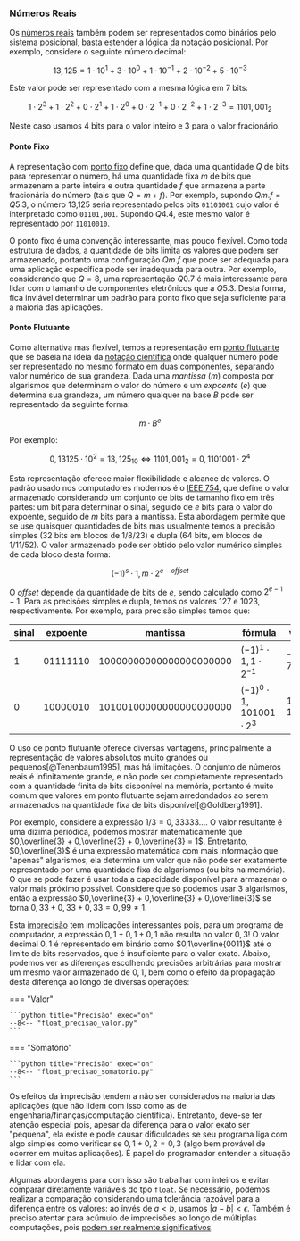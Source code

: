 ### Números Reais

Os [números reais](https://pt.wikipedia.org/wiki/N%C3%BAmero_real) também podem ser representados como binários pelo sistema posicional, basta estender a lógica da notação posicional. Por exemplo, considere o seguinte número decimal:

$$13,125 = 1\cdot{10^1} + 3\cdot{10^0} + 1\cdot{10^{-1}} + 2\cdot{10^{-2}} + 5\cdot{10^{-3}}$$

Este valor pode ser representado com a mesma lógica em 7 bits:

$$1\cdot2^3 + 1\cdot2^2 + 0\cdot2^1 + 1\cdot2^0 + 0\cdot2^{-1} + 0\cdot2^{-2} + 1\cdot2^{-3} = 1101,001_2$$

Neste caso usamos 4 bits para o valor inteiro e 3 para o valor fracionário.

<h4>Ponto Fixo</h4>

A representação com [ponto fixo](https://en.wikipedia.org/wiki/Fixed-point_arithmetic) define que, dada uma quantidade $Q$ de bits para representar o número, há uma quantidade fixa $m$ de bits que armazenam a parte inteira e outra quantidade $f$ que armazena a parte fracionária do número (tais que $Q = m + f$). Por exemplo, supondo $Qm.f = Q5.3$, o número 13,125 seria representado pelos bits `01101001` cujo valor é interpretado como `01101,001`. Supondo $Q4.4$, este mesmo valor é representado por `11010010`.

O ponto fixo é uma convenção interessante, mas pouco flexível. Como toda estrutura de dados, a quantidade de bits limita os valores que podem ser armazenado, portanto uma configuração $Qm.f$ que pode ser adequada para uma aplicação específica pode ser inadequada para outra. Por exemplo, considerando que $Q=8$, uma representação $Q0.7$ é mais interessante para lidar com o tamanho de componentes eletrônicos que a $Q5.3$. Desta forma, fica inviável determinar um padrão para ponto fixo que seja suficiente para a maioria das aplicações.

<h4>Ponto Flutuante</h4>

Como alternativa mas flexível, temos a representação em [ponto flutuante](https://pt.wikipedia.org/wiki/Ponto_flutuante) que se baseia na ideia da [notação científica](https://pt.wikipedia.org/wiki/Nota%C3%A7%C3%A3o_cient%C3%ADfica) onde qualquer número pode ser representado no mesmo formato em duas componentes, separando valor numérico de sua grandeza. Dada uma *mantissa* ($m$) composta por algarismos que determinam o valor do número e um *expoente* ($e$) que determina sua grandeza, um número qualquer na base $B$ pode ser representado da seguinte forma:

$$m\cdot{B}^{e}$$

Por exemplo:

$$0,13125\cdot10^2 = 13,125_{10} \Longleftrightarrow 1101,001_2 = 0,1101001\cdot2^4$$

Esta representação oferece maior flexibilidade e alcance de valores. O padrão usado nos computadores modernos é o [IEEE 754](https://pt.wikipedia.org/wiki/Instituto_de_Engenheiros_Eletricistas_e_Eletr%C3%B4nicos#IEEE_754), que define o valor armazenado considerando um conjunto de bits de tamanho fixo em três partes: um bit para determinar o sinal, seguido de $e$ bits para o valor do expoente, seguido de $m$ bits para a mantissa. Esta abordagem permite que se use quaisquer quantidades de bits mas usualmente temos a precisão simples (32 bits em blocos de 1/8/23) e dupla (64 bits, em blocos de 1/11/52). O valor armazenado pode ser obtido pelo valor numérico simples de cada bloco desta forma:

$$(-1)^{s}\cdot1,m\cdot2^{e-offset}$$

O *offset* depende da quantidade de bits de *e*, sendo calculado como $2^{e-1}-1$. Para as precisões simples e dupla, temos os valores 127 e 1023, respectivamente. Por exemplo, para precisão simples temos que:

| sinal | expoente | mantissa                | fórmula                         | valor         |
|-------|----------|-------------------------|---------------------------------|---------------|
|   1   | 01111110 | 10000000000000000000000 | $(-1)^{1}\cdot1,1\cdot2^{-1}$   | $-0,75_{10}$  |
|   0   | 10000010 | 10100100000000000000000 | $(-1)^{0}\cdot1,101001\cdot2^3$ | $13,125_{10}$ |


O uso de ponto flutuante oferece diversas vantagens, principalmente a representação de valores absolutos muito grandes ou pequenos[@Tenenbaum1995], mas há limitações. O conjunto de números reais é infinitamente grande, e não pode ser completamente representado com a quantidade finita de bits disponível na memória, portanto é muito comum que valores em ponto flutuante sejam arredondados ao serem armazenados na quantidade fixa de bits disponível[@Goldberg1991].

Por exemplo, considere a expressão $1 / 3 = 0,33333\dots$. O valor resultante é uma dízima periódica, podemos mostrar matematicamente que $0,\overline{3} + 0,\overline{3} + 0,\overline{3} = 1$. Entretanto, $0,\overline{3}$ é uma expressão matemática com mais informação que "apenas" algarismos, ela determina um valor que não pode ser exatamente representado por uma quantidade fixa de algarismos (ou bits na memória). O que se pode fazer é usar toda a capacidade disponível para armazenar o valor mais próximo possível. Considere que só podemos usar 3 algarismos, então a expressão $0,\overline{3} + 0,\overline{3} + 0,\overline{3}$ se torna $0,33 + 0,33 + 0,33 = 0,99 \neq 1$.

Esta [imprecisão](http://pt.stackoverflow.com/a/11328) tem implicações interessantes pois, para um programa de computador, a expressão $0,1 + 0,1 + 0,1$ não resulta no valor $0,3$! O valor decimal $0,1$ é representado em binário como $0,1\overline{0011}$ até o limite de bits reservados, que é insuficiente para o valor exato. Abaixo, podemos ver as diferenças escolhendo precisões arbitrárias para mostrar um mesmo valor armazenado de $0,1$, bem como o efeito da propagação desta diferença ao longo de diversas operações:

=== "Valor"

    ```python title="Precisão" exec="on"
    --8<-- "float_precisao_valor.py"
    ```

=== "Somatório"

    ```python title="Precisão" exec="on"
    --8<-- "float_precisao_somatorio.py"
    ```

Os efeitos da imprecisão tendem a não ser considerados na maioria das aplicações (que não lidem com isso como as de engenharia/finanças/computação científica). Entretanto, deve-se ter atenção especial pois, apesar da diferença para o valor exato ser "pequena", ela existe e pode causar dificuldades se seu programa liga com algo simples como verificar se $0,1 + 0,2 = 0,3$ (algo bem provável de ocorrer em muitas aplicações). É papel do programador entender a situação e lidar com ela.

Algumas abordagens para com isso são trabalhar com inteiros e evitar comparar diretamente variáveis do tpo `float`. Se necessário, podemos realizar a comparação considerando uma tolerância razoável para a diferença entre os valores: ao invés de $a < b$, usamos $|a - b| < \epsilon$. Também é preciso atentar para acúmulo de imprecisões ao longo de múltiplas computações, pois [podem ser realmente significativos](https://www-users.cse.umn.edu/~arnold/disasters/disasters.html).
